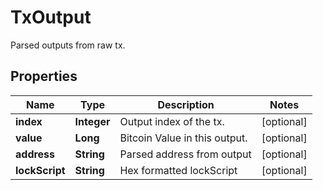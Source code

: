 

# TxOutput

Parsed outputs from raw tx.
## Properties

Name | Type | Description | Notes
------------ | ------------- | ------------- | -------------
**index** | **Integer** | Output index of the tx. |  [optional]
**value** | **Long** | Bitcoin Value in this output. |  [optional]
**address** | **String** | Parsed address from output |  [optional]
**lockScript** | **String** | Hex formatted lockScript |  [optional]



